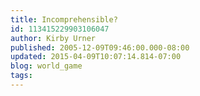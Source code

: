 ```yaml
---
title: Incomprehensible?
id: 113415229903106047
author: Kirby Urner
published: 2005-12-09T09:46:00.000-08:00
updated: 2015-04-09T10:07:14.814-07:00
blog: world_game
tags: 
---
```


